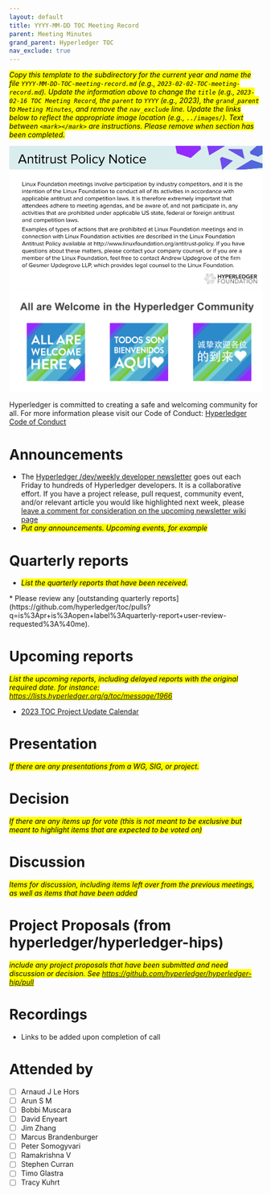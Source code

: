 ```yaml
---
layout: default
title: YYYY-MM-DD TOC Meeting Record
parent: Meeting Minutes
grand_parent: Hyperledger TOC
nav_exclude: true
---
```

<mark>_Copy this template to the subdirectory for the current year and name the file `YYYY-MM-DD-TOC-meeting-record.md` (e.g., `2023-02-02-TOC-meeting-record.md`). Update the information above to change the `title` (e.g., `2023-02-16 TOC Meeting Record`, the `parent` to `YYYY` (e.g., 2023), the `grand_parent` to `Meeting Minutes`, and remove the `nav_exclude` line. Update the links below to reflect the appropriate image location (e.g., `../images/`). Text between `<mark></mark>` are instructions. Please remove when section has been completed._
</mark>

![Antitrust Policy Notice](images/antitrust-policy-notice.png "Antitrust Policy Notice")
![All are Welcome in the Hyperledger Community](images/all-are-welcome.png "All are Welcome in the Hyperledger Community")

Hyperledger is committed to creating a safe and welcoming community for all. For more information please visit our Code of Conduct: [Hyperledger Code of Conduct](https://toc.hyperledger.org/governing-documents/code-of-conduct.html)

# Announcements
* The [Hyperledger /dev/weekly developer newsletter](https://wiki.hyperledger.org/pages/viewpage.action?pageId=39618905) goes out each Friday to hundreds of Hyperledger developers. It is a collaborative effort. If you have a project release, pull request, community event, and/or relevant article you would like highlighted next week, please [leave a comment for consideration on the upcoming newsletter wiki page](https://wiki.hyperledger.org/display/DR/2023)
* <mark>_Put any announcements. Upcoming events, for example_
</mark>

# Quarterly reports
* <mark>_List the quarterly reports that have been received._
</mark>
* Please review any [outstanding quarterly reports](https://github.com/hyperledger/toc/pulls?q=is%3Apr+is%3Aopen+label%3Aquarterly-report+user-review-requested%3A%40me).

# Upcoming reports
<mark>_List the upcoming reports, including delayed reports with the original required date. for instance: https://lists.hyperledger.org/g/toc/message/1966_
</mark>
* [2023 TOC Project Update Calendar](https://wiki.hyperledger.org/display/TSC/2023+TOC+Project+Update+Calendar)

# Presentation
<mark>_If there are any presentations from a WG, SIG, or project._
</mark>

# Decision
<mark>_If there are any items up for vote (this is not meant to be exclusive but meant to highlight items that are expected to be voted on)_</mark>

# Discussion
<mark>_Items for discussion, including items left over from the previous meetings, as well as items that have been added_
</mark>

# Project Proposals (from hyperledger/hyperledger-hips)
<mark>_include any project proposals that have been submitted and need discussion or decision. See https://github.com/hyperledger/hyperledger-hip/pull_
</mark>

# Recordings
* Links to be added upon completion of call

# Attended by
* [ ] Arnaud J Le Hors
* [ ] Arun S M
* [ ] Bobbi Muscara
* [ ] David Enyeart
* [ ] Jim Zhang
* [ ] Marcus Brandenburger
* [ ] Peter Somogyvari
* [ ] Ramakrishna V
* [ ] Stephen Curran
* [ ] Timo Glastra
* [ ] Tracy Kuhrt
